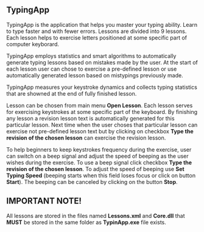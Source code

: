 TypingApp
---------
TypingApp is the application that helps you master your typing ability. Learn to type faster and with fewer errors.
 Lessons are divided into 9 lessons. Each lesson helps to exercise letters positioned at some specific part of computer keyborard.

TypingApp employs statistics and smart algorithms to automatically generate typing lessons based on mistakes made by the user.
At the start of each lesson user can chose to exercise a pre-defined lesson or use automatically generated lesson based on 
mistypings previously made.
  
TypingApp measures your keystroke dynamics and collects typing statistics that are showned at the end of fully finished lesson.

Lesson can be chosen from main menu **Open Lesson**. Each lesson serves for exercising keystrokes at some specific part of the keyboard. By finishing any lesson a revision lesson text is automatically generated for this particular lesson. Next time when the user choses that particular lesson can exercise not pre-defined lesson text but by clicking on checkbox **Type the revision of the chosen lesson** can exercise the revision lesson.

To help beginners to keep keystrokes frequency during the exercise, user can switch on a beep signal and adjust the speed of beeping
as the user wishes during the exercise. To use a beep signal click checkbox **Type the revision of the chosen lesson**. To adjust the speed of beeping use **Set Typing Speed** (beeping starts when this field loses focus or click on button **Start**). The beeping can be canceled by clicking on the button **Stop**.

IMPORTANT NOTE!
---------------
All lessons are stored in the files named **Lessons.xml** and **Core.dll** that **MUST** be stored in the same folder as **TypinApp.exe** file exists.
